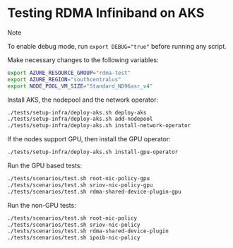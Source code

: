 # Testing RDMA Infiniband on AKS

> [!NOTE]
> To enable debug mode, run `export DEBUG="true"` before running any script.

Make necessary changes to the following variables:

```bash
export AZURE_RESOURCE_GROUP="rdma-test"
export AZURE_REGION="southcentralus"
export NODE_POOL_VM_SIZE="Standard_ND96asr_v4"
```

Install AKS, the nodepool and the network operator:

```bash
./tests/setup-infra/deploy-aks.sh deploy-aks
./tests/setup-infra/deploy-aks.sh add-nodepool
./tests/setup-infra/deploy-aks.sh install-network-operator
```

If the nodes support GPU, then install the GPU operator:

```bash
./tests/setup-infra/deploy-aks.sh install-gpu-operator
```

Run the GPU based tests:

```bash
./tests/scenarios/test.sh root-nic-policy-gpu
./tests/scenarios/test.sh sriov-nic-policy-gpu
./tests/scenarios/test.sh rdma-shared-device-plugin-gpu
```

Run the non-GPU tests:

```bash
./tests/scenarios/test.sh root-nic-policy
./tests/scenarios/test.sh sriov-nic-policy
./tests/scenarios/test.sh rdma-shared-device-plugin
./tests/scenarios/test.sh ipoib-nic-policy
```
